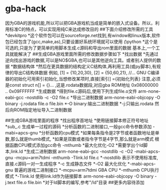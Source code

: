 # gba-hack
  因为GBA的游戏机能,所以可以把GBA游戏机当成是简单的嵌入式设备。所以，利用标准C的特点，可以实现用纯C来达成修改目的
##下面介绍修改所需的工具
  *devkitpro
    *这个软件包可以在sourceforge.net找到,有window和linux版本,软件包已经包含了(gcc,make,as),只要设置好系统环境就可以使用
  *(*)python
    *这个是可选的,只是为了更简单的用脚本生成.c源码和导出rom里面的数据
  基本上,一个工具就能解决了
##生成GBA游戏里面所需的修改数据步骤如下
  *找出数据
    *先通过逆向找出游戏的数据,可以是NO$GBA,也可以是其他逆向工具。或者别人提供的数据
  *数据结构体
    *然后在更具数据的结构定义C结构体,再利用工具(或py脚本),有规律的导出C结构体数据
      例如, [1] = {10,20,30}, [2] = {50,60,21}, //...     GNU C编译器的初始化可用索引初始化,当想修改某项时,直接[索引]          ={初始化列表}
      注意,必须是const struct n[] = {}...     ,这是.rodata数据段,对应gba ROM地址 0x08000000 .. 0x09FFFFFF
  *生成数据
    *得到file.c源码后,使用下列生成file.o文件
      arm-none-eabi-gcc -nostdlib -c -O2 file.c
    *导出二进制数据
      arm-none-eabi-objcopy -O binary -j.rodata file.o file.bin
      *-O binary:输出二进制数据
      *-j:只输出.rodata
    然后向ROM指定地址导入二进制数据
    
##生成GBA游戏里面的程序
  *找出程序首地址
  *使用链接脚本修正符号地址
  *sub_<addr>.c 生成单一过程的源码
  *分析函数的二进制接口,一般gcc命令参数添加  -mabi=apcs-gnu
  *分析函数的cpu模式
    *如果每条指令是2字节或者函数地址是单数,那么就是thumb模式,
    *如果是双数或者指令字节是4字节,那么就是arm模式
    根据函数CPU模式添加gcc命令  -mthumb
  *最大化优化-O2
  *需要学出个ld脚本,link.ld
  *生成二进制数据
    arm-none-eabi-gcc -nostdlib -c -O2 -mabi-apcs-gnu -mcpu=arm7tdmi -mthumb -Tlink.ld file.c 
      *-nostdlib  表示不使用标准库,直接.c源码一对一生成程序
      *-c         生成静态文件
      *-O2        最大化优化
      *-mabi-apcs-gnu   普遍的游戏二进制接口
      *-mcpu=arm7tdmi   GBA CPU
      *-mthumb    CPU执行模式
      *-Tlink.ld  使用link.ld作为链接脚本
    arm-none-eabi-objcopy -O binary -j.text file.o file.bin
  *对于ld脚本的编写,参考"/ld"目录
##更多内容待添加
